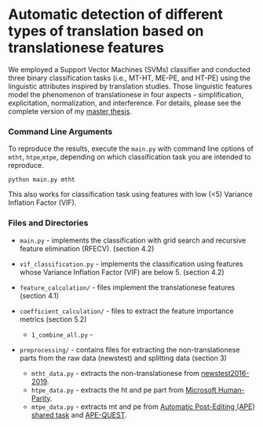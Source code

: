 # Automatic detection of different types of translation based on translationese features

We employed a Support Vector Machines (SVMs) classifier and conducted three binary classification tasks (i.e., MT-HT, ME-PE, and HT-PE) using the linguistic attributes inspired by translation studies. Those linguistic features model the phenomenon of translationese in four aspects - simplification, explicitation, normalization, and interference. For details, please see the complete version of my [master thesis](https://drive.google.com/file/d/1Xlr-K9PZ7IhBoB4Bm-k7ghXkvOegMauC/view?usp=sharing). 

### Command Line Arguments 

To reproduce the results, execute the `main.py` with command line options of `mtht`, `htpe`,`mtpe`, depending on which classification task you are intended to reproduce.

```
python main.py mtht
```
This also works for classification task using features with low (<5) Variance Inflation Factor (VIF). 


### Files and Directories

- `main.py` - implements the classification with grid search and recursive feature elimination (RFECV). (section 4.2)
- `vif_classification.py` -  implements the classification using features whose Variance Inflation Factor (VIF) are below 5. (section 4.2)
- `feature_calculation/` - files implement the translationese features (section 4.1)
- `coefficient_calculation/` - files to extract the feature importance metrics (section 5.2)
   - `1_combine_all.py` - 

- `preprocessing/` - contains files for extracting the non-translationese parts from the raw data (newstest) and splitting data (section 3)
  - `mtht_data.py` - extracts the non-translationese from [newstest2016-2019](http://www.statmt.org/wmt19/results.html).
  - `htpe_data.py` - extracts the ht and pe part from [Microsoft Human-Parity](https://github.com/MicrosoftTranslator/Translator-HumanParityData). 
  - `mtpe_data.py` - extracts mt and pe from [Automatic Post-Editing (APE) shared task](http://www.statmt.org/wmt19/ape-task.html) and [APE-QUEST](https://ape-quest.eu/downloads/).
